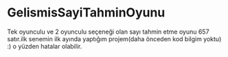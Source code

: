 # GelismisSayiTahminOyunu
Tek oyunculu ve 2 oyunculu seçeneği olan sayı tahmin etme oyunu 657 satır.ilk senemin ilk ayında yaptığım projem(daha önceden kod bilgim yoktu)  :) o yüzden hatalar olabilir.
